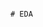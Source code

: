                                                                                                                                        # EDA 
